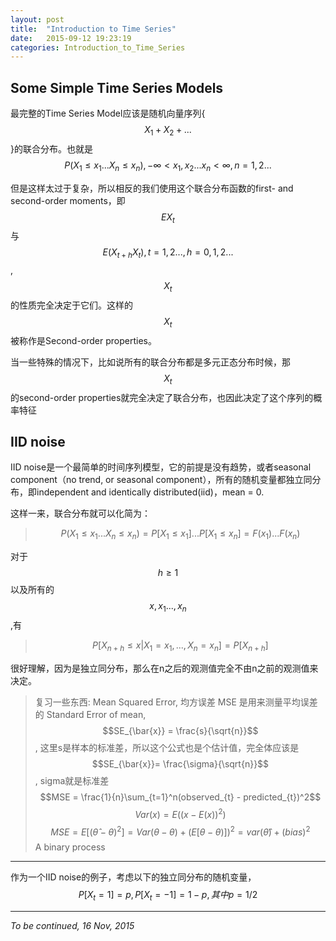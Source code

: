 ```yaml
---
layout: post
title:  "Introduction to Time Series"
date:   2015-09-12 19:23:19
categories: Introduction_to_Time_Series
---
```

Some Simple Time Series Models
-------
最完整的Time Series Model应该是随机向量序列{$$X_{1}+X_{2}+...$$}的联合分布。也就是
$$P(X_{1}\leq x_{1}...X_{n}\leq x_{n}), -\infty <x_{1},x_{2}...x_{n}<\infty, n=1,2...$$
 
 但是这样太过于复杂，所以相反的我们使用这个联合分布函数的first- and second-order moments，即$$EX_{t}$$与$$E(X_{t+h}X_{t}), t=1,2..., h =0,1,2...$$
,$${X_{t}}$$的性质完全决定于它们。这样的$${X_{t}}$$被称作是Second-order properties。

当一些特殊的情况下，比如说所有的联合分布都是多元正态分布时候，那$${X_{t}}$$的second-order properties就完全决定了联合分布，也因此决定了这个序列的概率特征

IID noise
----
IID noise是一个最简单的时间序列模型，它的前提是没有趋势，或者seasonal component（no trend, or seasonal component），所有的随机变量都独立同分布，即independent and identically distributed(iid)，mean = 0. 

这样一来，联合分布就可以化简为：

>$$P(X_{1}\leq x_{1}...X_{n}\leq x_{n})=P[X_{1}\leq x_{1}]...P[X_{1}\leq x_{n}]=F(x_{1})...F(x_{n})$$

对于$$h\geq1$$以及所有的$$x,x_{1}...,x_{n}$$,有
>$$P[X_{n+h}\leq x|X_{1}=x_{1},...,X_{n}=x_{n}]=P[X_{n+h}]$$

很好理解，因为是独立同分布，那么在n之后的观测值完全不由n之前的观测值来决定。

>复习一些东西:
>Mean Squared Error, 均方误差
>MSE 是用来测量平均误差的
>Standard Error of mean, $$SE_{\bar{x}} = \frac{s}{\sqrt{n}}$$, 这里s是样本的标准差，所以这个公式也是个估计值，完全体应该是$$SE_{\bar{x}}= \frac{\sigma}{\sqrt{n}}$$, sigma就是标准差
>$$MSE = \frac{1}{n}\sum_{t=1}^n(observed_{t} - predicted_{t})^2$$
>$$Var(x)=E((x-E(x))^2)$$
>$$MSE = E[(\widehat{\theta}-\theta)^2]=Var(\theta-\theta)+(E[\theta-\theta)])^2=var(\widehat{\theta})+(bias)^2$$ 
A binary process
------
作为一个IID noise的例子，考虑以下的独立同分布的随机变量，
$$P[X_{t}=1]=p, P[X_{t}=-1]=1-p, 其中p = 1/2$$


----------
*To be continued, 16 Nov, 2015*

